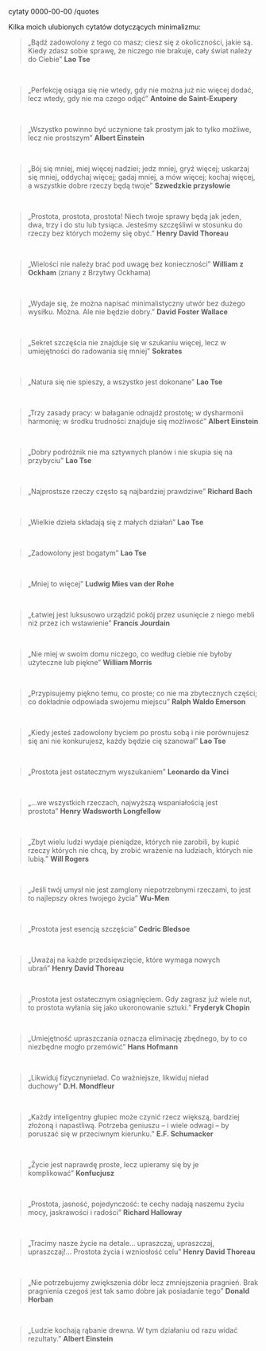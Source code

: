 cytaty
0000-00-00
/quotes

Kilka moich ulubionych cytatów dotyczących minimalizmu:

> „Bądź zadowolony z tego co masz; ciesz się z okoliczności, jakie są.  Kiedy zdasz sobie sprawę, że niczego nie brakuje, cały świat należy do Ciebie”&nbsp;**Lao Tse**

&nbsp;

> „Perfekcję osiąga się nie wtedy, gdy nie można już nic więcej dodać, lecz wtedy, gdy nie ma czego odjąć”&nbsp;**Antoine de Saint-Exupery**

&nbsp;

> „Wszystko powinno być uczynione tak prostym jak to tylko możliwe, lecz nie prostszym”&nbsp;**Albert Einstein**

&nbsp;

> „Bój się mniej, miej więcej nadziei; jedz mniej, gryź więcej; uskarżaj się mniej, oddychaj więcej; gadaj mniej, a mów więcej; kochaj więcej, a wszystkie dobre rzeczy będą twoje”&nbsp;**Szwedzkie przysłowie**

&nbsp;

> „Prostota, prostota, prostota! Niech twoje sprawy będą jak jeden, dwa, trzy i do stu lub tysiąca. Jesteśmy szczęśliwi w stosunku do rzeczy bez których możemy się obyć.”&nbsp;**Henry David Thoreau**

&nbsp;

> „Wielości nie należy brać pod uwagę bez konieczności”&nbsp;**William z Ockham** (znany z Brzytwy Ockhama)

&nbsp;

> „Wydaje się, że można napisać minimalistyczny utwór bez dużego wysiłku. Można. Ale nie będzie dobry.”&nbsp;**David Foster Wallace**

&nbsp;

> „Sekret szczęścia nie znajduje się w szukaniu więcej, lecz w umiejętności do radowania się mniej”&nbsp;**Sokrates**

&nbsp;

> „Natura się nie spieszy, a wszystko jest dokonane”&nbsp;**Lao Tse**

&nbsp;

> „Trzy zasady pracy: w bałaganie odnajdź prostotę; w dysharmonii harmonię; w środku trudności znajduje się możliwość”&nbsp;**Albert Einstein**

&nbsp;

> „Dobry podróżnik nie ma sztywnych planów i nie skupia się na przybyciu”&nbsp;**Lao Tse**

&nbsp;

> „Najprostsze rzeczy często są najbardziej prawdziwe”&nbsp;**Richard Bach**

&nbsp;

> „Wielkie dzieła składają się z małych działań”&nbsp;**Lao Tse**

&nbsp;

> „Zadowolony jest bogatym”&nbsp;**Lao Tse**

&nbsp;

> „Mniej to więcej”&nbsp;**Ludwig Mies van der Rohe**

&nbsp;

> „Łatwiej jest luksusowo urządzić pokój przez usunięcie z niego mebli niż przez ich wstawienie”&nbsp;**Francis Jourdain**

&nbsp;

> „Nie miej w swoim domu niczego, co według ciebie nie byłoby użyteczne lub piękne”&nbsp;**William Morris**

&nbsp;

> „Przypisujemy piękno temu, co proste; co nie ma zbytecznych części; co dokładnie odpowiada swojemu miejscu”&nbsp;**Ralph Waldo Emerson**

&nbsp;

> „Kiedy jesteś zadowolony byciem po prostu sobą i nie porównujesz się ani nie konkurujesz, każdy będzie cię szanował”&nbsp;**Lao Tse**

&nbsp;

> „Prostota jest ostatecznym wyszukaniem”&nbsp;**Leonardo da Vinci**

&nbsp;

> „…we wszystkich rzeczach, najwyższą wspaniałością jest prostota”&nbsp;**Henry Wadsworth Longfellow**

&nbsp;

> „Zbyt wielu ludzi wydaje pieniądze, których nie zarobili, by kupić rzeczy których nie chcą, by zrobić wrażenie na ludziach, których nie lubią.”&nbsp;**Will Rogers**

&nbsp;

> „Jeśli twój umysł nie jest zamglony niepotrzebnymi rzeczami, to jest to najlepszy okres twojego życia”&nbsp;**Wu-Men**

&nbsp;

> „Prostota jest esencją szczęścia”&nbsp;**Cedric Bledsoe**

&nbsp;

> „Uważaj na każde przedsięwzięcie, które wymaga nowych ubrań”&nbsp;**Henry David Thoreau**

&nbsp;

> „Prostota jest ostatecznym osiągnięciem. Gdy zagrasz już wiele nut, to prostota wyłania się jako ukoronowanie sztuki.”&nbsp;**Fryderyk Chopin**

&nbsp;

> „Umiejętność upraszczania oznacza eliminację zbędnego, by to co niezbędne mogło przemówić”&nbsp;**Hans Hofmann**

&nbsp;

> „Likwiduj fizycznynieład. Co ważniejsze, likwiduj nieład duchowy”&nbsp;**D.H. Mondfleur**

&nbsp;

> „Każdy inteligentny głupiec może czynić rzecz większą, bardziej złożoną i napastliwą. Potrzeba geniuszu – i wiele odwagi – by poruszać się w przeciwnym kierunku.”&nbsp;**E.F. Schumacker**

&nbsp;

> „Życie jest naprawdę proste, lecz upieramy się by je komplikować”&nbsp;**Konfucjusz**

&nbsp;

> „Prostota, jasność, pojedynczość: te cechy nadają naszemu życiu mocy, jaskrawości i radości”&nbsp;**Richard Halloway**

&nbsp;

> „Tracimy nasze życie na detale… upraszczaj, upraszczaj, upraszczaj!… Prostota życia i wzniosłość celu”&nbsp;**Henry David Thoreau**

&nbsp;

> „Nie potrzebujemy zwiększenia dóbr lecz zmniejszenia pragnień. Brak pragnienia czegoś jest tak samo dobre jak posiadanie tego”&nbsp;**Donald Horban**

&nbsp;

> „Ludzie kochają rąbanie drewna. W tym działaniu od razu widać rezultaty.”&nbsp;**Albert Einstein**
